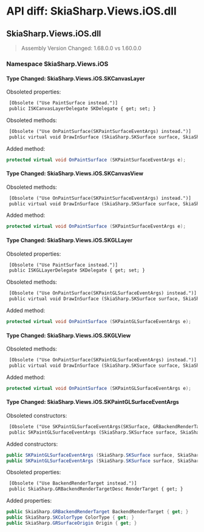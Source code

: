 # API diff: SkiaSharp.Views.iOS.dll

## SkiaSharp.Views.iOS.dll

> Assembly Version Changed: 1.68.0.0 vs 1.60.0.0

### Namespace SkiaSharp.Views.iOS

#### Type Changed: SkiaSharp.Views.iOS.SKCanvasLayer

Obsoleted properties:

```diff
 [Obsolete ("Use PaintSurface instead.")]
 public ISKCanvasLayerDelegate SKDelegate { get; set; }
```

Obsoleted methods:

```diff
 [Obsolete ("Use OnPaintSurface(SKPaintSurfaceEventArgs) instead.")]
 public virtual void DrawInSurface (SkiaSharp.SKSurface surface, SkiaSharp.SKImageInfo info);
```

Added method:

```csharp
protected virtual void OnPaintSurface (SKPaintSurfaceEventArgs e);
```


#### Type Changed: SkiaSharp.Views.iOS.SKCanvasView

Obsoleted methods:

```diff
 [Obsolete ("Use OnPaintSurface(SKPaintSurfaceEventArgs) instead.")]
 public virtual void DrawInSurface (SkiaSharp.SKSurface surface, SkiaSharp.SKImageInfo info);
```

Added method:

```csharp
protected virtual void OnPaintSurface (SKPaintSurfaceEventArgs e);
```


#### Type Changed: SkiaSharp.Views.iOS.SKGLLayer

Obsoleted properties:

```diff
 [Obsolete ("Use PaintSurface instead.")]
 public ISKGLLayerDelegate SKDelegate { get; set; }
```

Obsoleted methods:

```diff
 [Obsolete ("Use OnPaintSurface(SKPaintGLSurfaceEventArgs) instead.")]
 public virtual void DrawInSurface (SkiaSharp.SKSurface surface, SkiaSharp.GRBackendRenderTargetDesc renderTarget);
```

Added method:

```csharp
protected virtual void OnPaintSurface (SKPaintGLSurfaceEventArgs e);
```


#### Type Changed: SkiaSharp.Views.iOS.SKGLView

Obsoleted methods:

```diff
 [Obsolete ("Use OnPaintSurface(SKPaintGLSurfaceEventArgs) instead.")]
 public virtual void DrawInSurface (SkiaSharp.SKSurface surface, SkiaSharp.GRBackendRenderTargetDesc renderTarget);
```

Added method:

```csharp
protected virtual void OnPaintSurface (SKPaintGLSurfaceEventArgs e);
```


#### Type Changed: SkiaSharp.Views.iOS.SKPaintGLSurfaceEventArgs

Obsoleted constructors:

```diff
 [Obsolete ("Use SKPaintGLSurfaceEventArgs(SKSurface, GRBackendRenderTarget, SKColorType, GRSurfaceOrigin) instead.")]
 public SKPaintGLSurfaceEventArgs (SkiaSharp.SKSurface surface, SkiaSharp.GRBackendRenderTargetDesc renderTarget);
```

Added constructors:

```csharp
public SKPaintGLSurfaceEventArgs (SkiaSharp.SKSurface surface, SkiaSharp.GRBackendRenderTarget renderTarget);
public SKPaintGLSurfaceEventArgs (SkiaSharp.SKSurface surface, SkiaSharp.GRBackendRenderTarget renderTarget, SkiaSharp.GRSurfaceOrigin origin, SkiaSharp.SKColorType colorType);
```

Obsoleted properties:

```diff
 [Obsolete ("Use BackendRenderTarget instead.")]
 public SkiaSharp.GRBackendRenderTargetDesc RenderTarget { get; }
```

Added properties:

```csharp
public SkiaSharp.GRBackendRenderTarget BackendRenderTarget { get; }
public SkiaSharp.SKColorType ColorType { get; }
public SkiaSharp.GRSurfaceOrigin Origin { get; }
```




